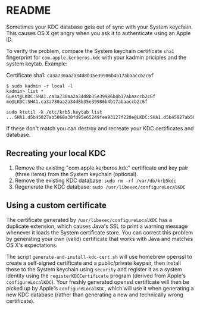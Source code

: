 # README

Sometimes your KDC database gets out of sync with your System keychain. This causes OS X get angry when you ask it to authenticate using an Apple ID.

To verify the problem, compare the System keychain certificate `sha1` fingerprint for `com.apple.kerberos.kdc` with your kadmin priciples and the system keytab. Example:

Certificate sha1: `ca3a730aa2a34d8b35e39986b4b17abaaccb2c6f`

```
$ sudo kadmin -r local -l                                                                                        
kadmin> list *
Guest@LKDC:SHA1.ca3a730aa2a34d8b35e39986b4b17abaaccb2c6f
me@LKDC:SHA1.ca3a730aa2a34d8b35e39986b4b17abaaccb2c6f
```

```
sudo ktutil -k /etc/krb5.keytab list
...SHA1.d5b45827ab5068a38fd95e65249fea93127f220e@LKDC:SHA1.d5b45827ab5068a38fd95e65249fea93127f220e
```

If these don't match you can destroy and recreate your KDC certificates and database.

## Recreating your local KDC

 1. Remove the existing "com.apple.kerberos.kdc" certificate and key pair (three items) from the System keychain (optional).
 2. Remove the existing KDC database:
    `sudo rm -rf /var/db/krb5kdc`
 3. Regenerate the KDC database:
    `sudo /usr/libexec/configureLocalKDC`

## Using a custom certificate

The certificate generated by `/usr/libexec/configureLocalKDC` has a duplicate extension, which causes Java's SSL to print a warning message whenever it loads the System certificate store. You can correct this problem by generating your own (valid) certificate that works with Java and matches OS X's expectations.

The script `generate-and-install-kdc-cert.sh` will use homebrew openssl to create a self-signed certificate and a public/private keypair, then install these to the System keychain using `security` and register it as a system identity using the `registerKDCCertificate` program (derived from Apple's `configureLocalKDC`). Your freshly generated openssl certificate will then be picked up by Apple's `configureLocalKDC`, which will use it when generating a new KDC database (rather than generating a new and technically wrong certificate).
